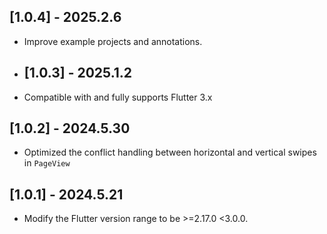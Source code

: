 ## [1.0.4] - 2025.2.6

* Improve example projects and annotations.

* ## [1.0.3] - 2025.1.2

* Compatible with and fully supports Flutter 3.x

## [1.0.2] - 2024.5.30

* Optimized the conflict handling between horizontal and vertical swipes in `PageView`

## [1.0.1] - 2024.5.21

* Modify the Flutter version range to be >=2.17.0 <3.0.0.